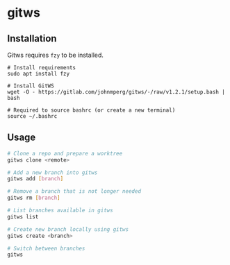 # gitws

## Installation

Gitws requires `fzy` to be installed.

```
# Install requirements
sudo apt install fzy

# Install GitWS
wget -O - https://gitlab.com/johnmperg/gitws/-/raw/v1.2.1/setup.bash | bash

# Required to source bashrc (or create a new terminal)
source ~/.bashrc
```

## Usage

```bash
# Clone a repo and prepare a worktree
gitws clone <remote>

# Add a new branch into gitws
gitws add [branch]

# Remove a branch that is not longer needed
gitws rm [branch]

# List branches available in gitws
gitws list

# Create new branch locally using gitws
gitws create <branch>

# Switch between branches
gitws
```
